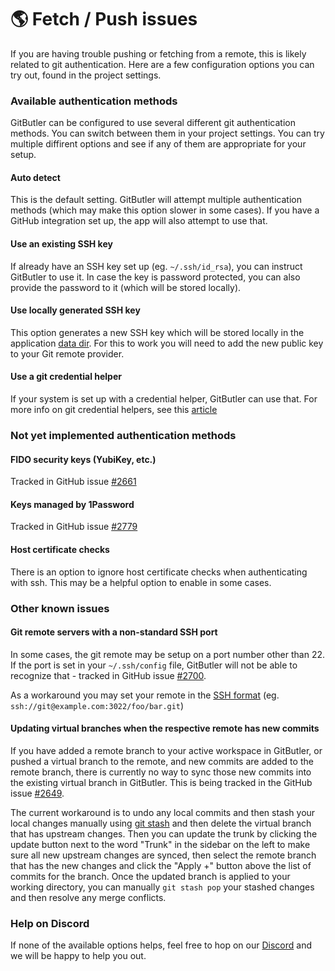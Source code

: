 # 🌎 Fetch / Push issues

If you are having trouble pushing or fetching from a remote, this is likely related to git authentication. Here are a few configuration options you can try out, found in the project settings.

### Available authentication methods

GitButler can be configured to use several different git authentication methods. You can switch between them in your project settings. You can try multiple diffirent options and see if any of them are appropriate for your setup.

#### Auto detect

This is the default setting. GitButler will attempt multiple authentication methods (which may make this option slower in some cases). If you have a GitHub integration set up, the app will also attempt to use that.

#### Use an existing SSH key

If already have an SSH key set up (eg. `~/.ssh/id_rsa`), you can instruct GitButler to use it. In case the key is password protected, you can also provide the password to it (which will be stored locally).

#### Use locally generated SSH key

This option generates a new SSH key which will be stored locally in the application [data dir](../development/debugging.md#data-files). For this to work you will need to add the new public key to your Git remote provider.

#### Use a git credential helper

If your system is set up with a credential helper, GitButler can use that. For more info on git credential helpers, see this [article](https://git-scm.com/doc/credential-helpers)

### Not yet implemented authentication methods

#### FIDO security keys (YubiKey, etc.)

Tracked in GitHub issue [#2661](https://github.com/gitbutlerapp/gitbutler/issues/2661)

#### Keys managed by 1Password

Tracked in GitHub issue [#2779](https://github.com/gitbutlerapp/gitbutler/issues/2779)

#### Host certificate checks

There is an option to ignore host certificate checks when authenticating with ssh. This may be a helpful option to enable in some cases.

### Other known issues

#### Git remote servers with a non-standard SSH port

In some cases, the git remote may be setup on a port number other than 22. If the port is set in your `~/.ssh/config` file, GitButler will not be able to recognize that - tracked in GitHub issue [#2700](https://github.com/gitbutlerapp/gitbutler/issues/2700).

As a workaround you may set your remote in the [SSH format](https://git-scm.com/book/en/v2/Git-on-the-Server-The-Protocols) (eg. `ssh://git@example.com:3022/foo/bar.git`)

#### Updating virtual branches when the respective remote has new commits

If you have added a remote branch to your active workspace in GitButler, or pushed a virtual branch to the remote, and new commits are added to the remote branch, there is currently no way to sync those new commits into the existing virtual branch in GitButler. This is being tracked in the GitHub issue [#2649](https://github.com/gitbutlerapp/gitbutler/issues/2649). 

The current workaround is to undo any local commits and then stash your local changes manually using [git stash](https://git-scm.com/docs/git-stash) and then delete the virtual branch that has upstream changes. Then you can update the trunk by clicking the update button next to the word "Trunk" in the sidebar on the left to make sure all new upstream changes are synced, then select the remote branch that has the new changes and click the "Apply +" button above the list of commits for the branch. Once the updated branch is applied to your working directory, you can manually `git stash pop` your stashed changes and then resolve any merge conflicts. 

### Help on Discord

If none of the available options helps, feel free to hop on our [Discord](https://discord.gg/MmFkmaJ42D) and we will be happy to help you out.
